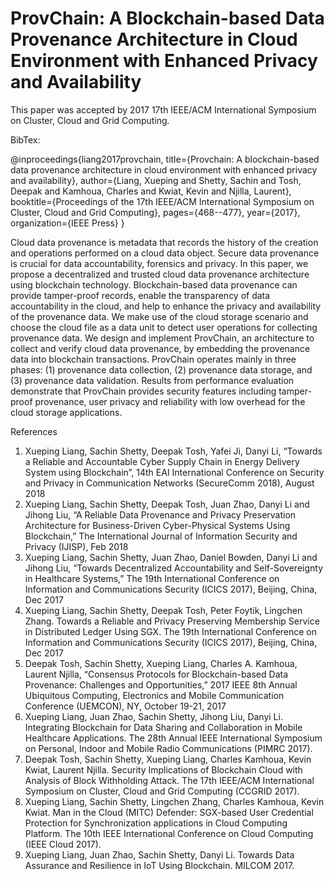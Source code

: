 # ProvChain: A Blockchain-based Data Provenance Architecture in Cloud Environment with Enhanced Privacy and Availability

This paper was accepted by 2017 17th IEEE/ACM International Symposium on Cluster, Cloud and Grid Computing. 

BibTex:

@inproceedings{liang2017provchain,
  title={Provchain: A blockchain-based data provenance architecture in cloud environment with enhanced privacy and availability},
  author={Liang, Xueping and Shetty, Sachin and Tosh, Deepak and Kamhoua, Charles and Kwiat, Kevin and Njilla, Laurent},
  booktitle={Proceedings of the 17th IEEE/ACM International Symposium on Cluster, Cloud and Grid Computing},
  pages={468--477},
  year={2017},
  organization={IEEE Press}
}

Cloud data provenance is metadata that records the history of the creation and operations performed on a cloud data object. Secure data provenance is crucial for data accountability, forensics and privacy. In this paper, we propose a decentralized and trusted cloud data provenance architecture using blockchain technology. Blockchain-based data provenance can provide tamper-proof records, enable the
transparency of data accountability in the cloud, and help to enhance the privacy and availability of the provenance data.
We make use of the cloud storage scenario and choose the cloud file as a data unit to detect user operations for collecting provenance data. We design and implement ProvChain, an architecture to collect and verify cloud data provenance, by embedding the provenance data into blockchain transactions. ProvChain operates mainly in three phases: (1) provenance data collection, (2) provenance data storage, and (3) provenance data validation. Results from performance evaluation demonstrate that ProvChain provides security features including
tamper-proof provenance, user privacy and reliability with low overhead for the cloud storage applications.

References
1.	Xueping Liang, Sachin Shetty, Deepak Tosh, Yafei Ji, Danyi Li, “Towards a Reliable and Accountable Cyber Supply Chain in Energy Delivery System using Blockchain”, 14th EAI International Conference on Security and Privacy in Communication Networks (SecureComm 2018), August 2018
2.	Xueping Liang, Sachin Shetty, Deepak Tosh, Juan Zhao, Danyi Li and Jihong Liu, “A Reliable Data Provenance and Privacy Preservation Architecture for Business-Driven Cyber-Physical Systems Using Blockchain,” The International Journal of Information Security and Privacy (IJISP), Feb 2018
3.	Xueping Liang, Sachin Shetty, Juan Zhao, Daniel Bowden, Danyi Li and Jihong Liu, “Towards Decentralized Accountability and Self-Sovereignty in Healthcare Systems,” The 19th International Conference on Information and Communications Security (ICICS 2017), Beijing, China, Dec 2017
4.	Xueping Liang, Sachin Shetty, Deepak Tosh, Peter Foytik, Lingchen Zhang. Towards a Reliable and Privacy Preserving Membership Service in Distributed Ledger Using SGX. The 19th International Conference on Information and Communications Security (ICICS 2017), Beijing, China, Dec 2017
5.	Deepak Tosh, Sachin Shetty, Xueping Liang, Charles A. Kamhoua, Laurent Njilla, “Consensus Protocols for Blockchain-based Data Provenance: Challenges and Opportunities,” 2017 IEEE 8th Annual Ubiquitous Computing, Electronics and Mobile Communication Conference (UEMCON), NY, October 19-21, 2017
6.	Xueping Liang, Juan Zhao, Sachin Shetty, Jihong Liu, Danyi Li. Integrating Blockchain for Data Sharing and Collaboration in Mobile Healthcare Applications. The 28th Annual IEEE International Symposium on Personal, Indoor and Mobile Radio Communications (PIMRC 2017). 
7.	Deepak Tosh, Sachin Shetty, Xueping Liang, Charles Kamhoua, Kevin Kwiat, Laurent Njilla. Security Implications of Blockchain Cloud with Analysis of Block Withholding Attack. The 17th IEEE/ACM International Symposium on Cluster, Cloud and Grid Computing (CCGRID 2017).
8.	Xueping Liang, Sachin Shetty, Lingchen Zhang, Charles Kamhoua, Kevin Kwiat. Man in the Cloud (MITC) Defender: SGX-based User Credential Protection for Synchronization applications in Cloud Computing Platform. The 10th IEEE International Conference on Cloud Computing (IEEE Cloud 2017). 
9.	Xueping Liang, Juan Zhao, Sachin Shetty, Danyi Li. Towards Data Assurance and Resilience in IoT Using Blockchain. MILCOM 2017. 




